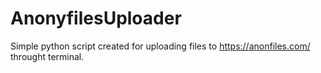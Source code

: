 # AnonyfilesUploader

Simple python script created for uploading files to https://anonfiles.com/ throught terminal.
